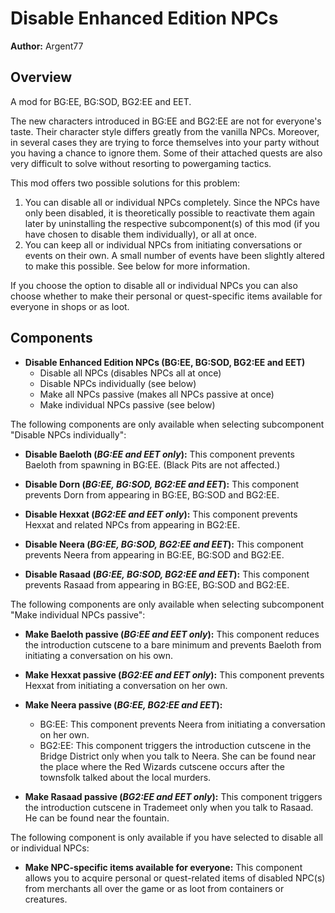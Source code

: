 # Disable Enhanced Edition NPCs

**Author:** Argent77

## Overview

A mod for BG:EE, BG:SOD, BG2:EE and EET.

The new characters introduced in BG:EE and BG2:EE are not for everyone's taste. Their character style differs greatly from the vanilla NPCs. Moreover, in several cases they are trying to force themselves into your party without you having a chance to ignore them. Some of their attached quests are also very difficult to solve without resorting to powergaming tactics.

This mod offers two possible solutions for this problem:

1. You can disable all or individual NPCs completely. Since the NPCs have only been disabled, it is theoretically possible to reactivate them again later by uninstalling the respective subcomponent(s) of this mod (if you have chosen to disable them individually), or all at once.
2. You can keep all or individual NPCs from initiating conversations or events on their own. A small number of events have been slightly altered to make this possible. See below for more information.

If you choose the option to disable all or individual NPCs you can also choose whether to make their personal or quest-specific items available for everyone in shops or as loot.

## Components

- **Disable Enhanced Edition NPCs (BG:EE, BG:SOD, BG2:EE and EET)**
  - Disable all NPCs (disables NPCs all at once)
  - Disable NPCs individually  (see below)
  - Make all NPCs passive  (makes all NPCs passive at once)
  - Make individual NPCs passive (see below)

The following components are only available when selecting subcomponent "Disable NPCs individually":

- **Disable Baeloth (*BG:EE and EET only*):** This component prevents Baeloth from spawning in BG:EE. (Black Pits are not affected.)

- **Disable Dorn (*BG:EE, BG:SOD, BG2:EE and EET*):** This component prevents Dorn from appearing in BG:EE, BG:SOD and BG2:EE.

- **Disable Hexxat (*BG2:EE and EET only*):** This component prevents Hexxat and related NPCs from appearing in BG2:EE.

- **Disable Neera (*BG:EE, BG:SOD, BG2:EE and EET*):** This component prevents Neera from appearing in BG:EE, BG:SOD and BG2:EE.

- **Disable Rasaad (*BG:EE, BG:SOD, BG2:EE and EET*):** This component prevents Rasaad from appearing in BG:EE, BG:SOD and BG2:EE.

The following components are only available when selecting subcomponent "Make individual NPCs passive":

- **Make Baeloth passive (*BG:EE and EET only*):** This component reduces the introduction cutscene to a bare minimum and prevents Baeloth from initiating a conversation on his own.

- **Make Hexxat passive (*BG2:EE and EET only*):** This component prevents Hexxat from initiating a conversation on her own.

- **Make Neera passive (*BG:EE, BG2:EE and EET*):**
  - BG:EE:  This component prevents Neera from initiating a conversation on her own.
  - BG2:EE: This component triggers the introduction cutscene in the Bridge District only when you talk to Neera. She can be found near the place where the Red Wizards cutscene occurs after the townsfolk talked about the local murders.

- **Make Rasaad passive (*BG2:EE and EET only*):** This component triggers the introduction cutscene in Trademeet only when you talk to Rasaad. He can be found near the fountain.

The following component is only available if you have selected to disable all or individual NPCs:

- **Make NPC-specific items available for everyone:** This component allows you to acquire personal or quest-related items of disabled NPC(s) from merchants all over the game or as loot from containers or creatures.
